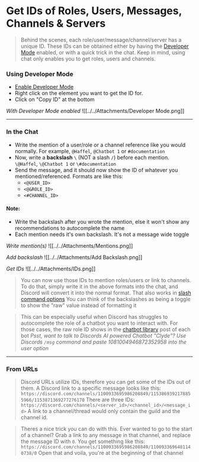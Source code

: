 # Get IDs of Roles, Users, Messages, Channels & Servers

> Behind the scenes, each role/user/message/channel/server has a unique ID. These IDs can be obtained either by having the [Developer Mode](./Developer%20Mode) enabled, or with a quick trick in the chat. Keep in mind, using chat only enables you to get roles, users and channels.

### Using Developer Mode
- [Enable Developer Mode](./Developer%20Mode)
- Right click on the element you want to get the ID for. 
- Click on "Copy ID" at the bottom

*With Developer Mode enabled*
![[../../Attachments/Developer Mode.png]]


---


### In the Chat
- Write the mention of a user/role or a channel reference like you would normally. For example, `@Haffel`, `@Chatbot 1` or `#documentation`
- Now, write a **backslash** `\` (NOT a slash `/`) before each mention. `\@Haffel`, `\@Chatbot 1` or `\#documentation`
- Send the message, and it should now show the ID of whatever you mentioned/referenced. Formats are like this:
  - `<@USER_ID>`
  - `<@&ROLE_ID>`
  - `<#CHANNEL_ID>`

#### Note:
- Write the backslash after you wrote the mention, else it won't show any recommendations to autocomplete the name
- Each mention needs it's own backslash. It's not a message wide toggle

*Write mention(s)*
![[../../Attachments/Mentions.png]]

*Add backslash*
![[../../Attachments/Add Backslash.png]]

*Get IDs*
![[../../Attachments/IDs.png]]

> You can now use those IDs to mention roles/users or link to channels. To do that, simply write it in the above formats into the chat, and Discord will convert it into the normal format. That also works in [slash command options](../Quickstart/Slash%20Commands##Command%20Option%20Types)
> You can think of the backslashes as being a toggle to show the "raw" value instead of formatting it

> This can be especially useful when Discord has struggles to autocomplete the role of a chatbot you want to interact with. For those cases, the raw role ID shows in the [chatbot library](https://discord.com/channels/1100933695986208849/1137217914802548796) post of each bot
> *Psst, want to talk to Discords AI powered Chatbot "Clyde"? Use Discords `/msg` command and paste 1081004946872352958 into the user option*


---


### From URLs
> Discord URLs utilize IDs, therefore you can get some of the IDs out of them. A Discord link to a specific message looks like this:
`https://discord.com/channels/1100933695986208849/1153869392178855966/1153871369277276170`
> There are three IDs:
`https://discord.com/channels/<server_id>/<channel_id>/<message_id>`
> A link to a channel/thread would only contain the guild and the channel id.

> Theres a nice trick you can do with this. Ever wanted to go to the start of a channel? Grab a link to any message in that channel, and replace the message ID with `0`. You get something like this:
`https://discord.com/channels/1100933695986208849/1100933696481140738/0`
> Open that and voila, you're at the beginning of that channel